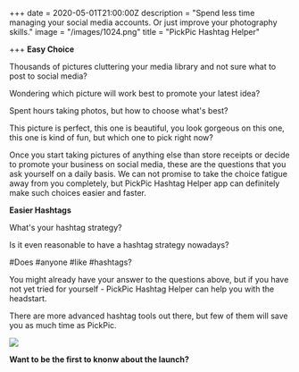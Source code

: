+++
date = 2020-05-01T21:00:00Z
description = "Spend less time managing your social media accounts.  Or just improve your photography skills."
image = "/images/1024.png"
title = "PickPic Hashtag Helper"

+++
**Easy Choice**

Thousands of pictures cluttering your media library and not sure what to post to social media?

Wondering which picture will work best to promote your latest idea?

Spent hours taking photos, but how to choose what's best?

This picture is perfect, this one is beautiful, you look gorgeous on this one, this one is kind of fun, but which one to pick right now?

Once you start taking pictures of anything else than store receipts or decide to promote your business on social media, these are the questions that you ask yourself on a daily basis. We can not promise to take the choice fatigue away from you completely, but PickPic Hashtag Helper app can definitely make such choices easier and faster.

**Easier Hashtags**
<script src="https://widget.prefinery.com/widget/v2/tggu55mb.js" async defer></script>
What's your hashtag strategy?

Is it even reasonable to have a hashtag strategy nowadays?

\#Does #anyone #like #hashtags?

You might already have your answer to the questions above, but if you have not yet tried for yourself - PickPic Hashtag Helper can help you with the headstart.

There are more advanced hashtag tools out there, but few of them will save you as much time as PickPic.

![](/images/pick.png)

**Want to be the first to knonw about the launch?**
<div class='prefinery-form-embed'></div>
